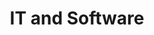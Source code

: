 ---
layout: classification
title: IT and Software
image: /img/c1.jpg

tags:
  - abc
  - cde
  - xyz
description:
  Sed elementum lacus a risus luctus suscipit. Aenean sollicitudin sapien neque, in fermentum lorem dignissim a. Nullam eu mattis quam. Donec porttitor nunc a diam molestie blandit. Maecenas quis ultrices ex. Interdum et malesuada fames ac ante ipsum primis in faucibus. Nullam eget vehicula lorem, vitae porta nisi. Ut vel quam erat. Ut vitae erat tincidunt, tristique mi ac, pharetra dolor. In et suscipit ex. Pellentesque aliquet velit tortor, eget placerat mi scelerisque a. Aliquam eu dui efficitur purus posuere viverra. Proin ut elit mollis, euismod diam et, fermentum enim.
mentors:
  - name: XYD
    company: XYZ
    img: /img/t1.png
    social:
      linkedin:
      twitter:
      instagram:
      facebook:
    introduction: The objective of the game is to get 3 sets of properties in distinct colors. The first player to 3 sets wins the game. There are some action cards, which let you get money/properties from other players. Important action cards, relevant for this post
  - name: ABC
    company: XYZ
    img: /img/t2.png
    social:
      linkedin:
      twitter:
      instagram:
      facebook:
    introduction: The objective of the game is to get 3 sets of properties in distinct colors. The first player to 3 sets wins the game. There are some action cards, which let you get money/properties from other players. Important action cards, relevant for this post
  - name: ABC
    company: XYZ
    img: /img/t3.png
    social:
      linkedin:
      twitter:
      instagram:
      facebook:
    introduction: The objective of the game is to get 3 sets of properties in distinct colors. The first player to 3 sets wins the game. There are some action cards, which let you get money/properties from other players. Important action cards, relevant for this post
  - name: ABC
    company: XYZ
    img: /img/t4.png
  - name: ABC
    company: XYZ
    img: /img/t1.png
classification_partners:
  - name: Mark of excellance
    img: /img/ritheme_rotary.png
  - name: Mark of excellance
    img: /img/rotary.png
  - name: Mark of excellance
    img: /img/rotaract.png
  - name: Mark of excellance
    img: /img/rotaract3190.png
featured: true
---